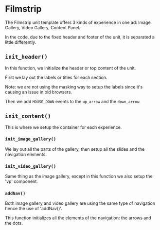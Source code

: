 # Filmstrip

The Filmstrip unit template offers 3 kinds of experience in one ad: Image Gallery, Video Gallery, Content Panel.

In the code, due to the fixed header and footer of the unit, it is separated a little differently.

## `init_header()`

In this function, we initialize the header or top content of the unit. 

First we lay out the labels or titles for each section.

Note: we are not using the masking way to setup the labels since it's causing an issue in old browsers.

Then we add `MOUSE_DOWN` events to the `up_arrow` and the `down_arrow`. 

## `init_content()`

This is where we setup the container for each experience.

### `init_image_gallery()`

We lay out all the parts of the gallery, then setup all the slides and the navigation elements.

### `init_video_gallery()`

Same thing as the image gallery, except in this function we also setup the 'vp' component.

### `addNav()`

Both image gallery and video gallery are using the same type of navigation hence the use of 'addNav()'.

This function initializes all the elements of the navigation: the arrows and the dots.  



